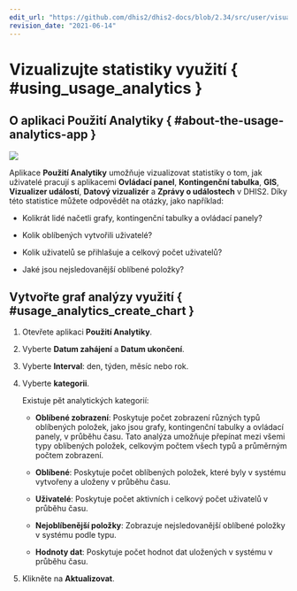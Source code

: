 ```yaml
---
edit_url: "https://github.com/dhis2/dhis2-docs/blob/2.34/src/user/visualize-usage-statistics.md"
revision_date: "2021-06-14"
---
```


# Vizualizujte statistiky využití { #using_usage_analytics }

## O aplikaci Použití Analytiky { #about-the-usage-analytics-app }

![](resources/images/usage_analytics/usage_analytics_interface.png)

Aplikace **Použití Analytiky** umožňuje vizualizovat statistiky o tom, jak uživatelé pracují s aplikacemi **Ovládací panel**, **Kontingenční tabulka**, **GIS**, **Vizualizer událostí**, **Datový vizualizér** a **Zprávy o událostech** v DHIS2. Díky této statistice můžete odpovědět na otázky, jako například:

-   Kolikrát lidé načetli grafy, kontingenční tabulky a ovládací panely?

-   Kolik oblíbených vytvořili uživatelé?

-   Kolik uživatelů se přihlašuje a celkový počet uživatelů?

-   Jaké jsou nejsledovanější oblíbené položky?

## Vytvořte graf analýzy využití { #usage_analytics_create_chart }

1.  Otevřete aplikaci **Použití Analytiky**.

2.  Vyberte **Datum zahájení** a **Datum ukončení**.

3.  Vyberte **Interval**: den, týden, měsíc nebo rok.

4.  Vyberte **kategorii**.

    Existuje pět analytických kategorií:

    -   **Oblíbené zobrazení**: Poskytuje počet zobrazení různých typů oblíbených položek, jako jsou grafy, kontingenční tabulky a ovládací panely, v průběhu času. Tato analýza umožňuje přepínat mezi všemi typy oblíbených položek, celkovým počtem všech typů a průměrným počtem zobrazení.

    -   **Oblíbené**: Poskytuje počet oblíbených položek, které byly v systému vytvořeny a uloženy v průběhu času.

    -   **Uživatelé**: Poskytuje počet aktivních i celkový počet uživatelů v průběhu času.

    -   **Nejoblíbenější položky**: Zobrazuje nejsledovanější oblíbené položky v systému podle typu.

    -   **Hodnoty dat**: Poskytuje počet hodnot dat uložených v systému v průběhu času.

5.  Klikněte na **Aktualizovat**.
